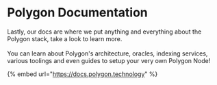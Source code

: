 # Polygon Documentation

Lastly, our docs are where we put anything and everything about the Polygon stack, take a look to learn more.\
\
You can learn about Polygon's architecture, oracles, indexing services, various toolings and even guides to setup your very own Polygon Node!

{% embed url="https://docs.polygon.technology" %}

